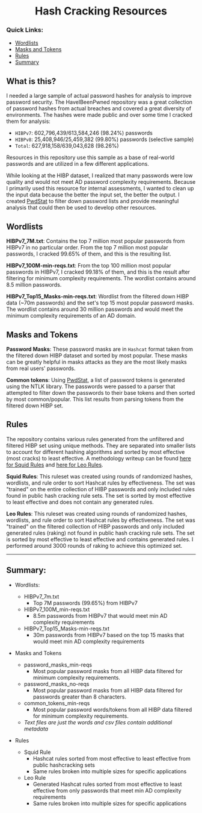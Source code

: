 <h1 align="center">
Hash Cracking Resources
</h1>

### Quick Links:
 - [Wordlists](#wordlists)
 - [Masks and Tokens](#masks-and-tokens)
 - [Rules](#rules)
 - [Summary](#summary)

## What is this?
I needed a large sample of actual password hashes for analysis to improve password security. The HaveIBeenPwned repository was a great collection of password hashes from actual breaches and covered a great diversity of environments. The hashes were made public and over some time I cracked them for analysis:

- `HIBPv7`: 602,796,439/613,584,246 (98.24%) passwords
- `HIBPv8`: 25,408,946/25,459,382 (99.80%) passwords (selective sample) 
- `Total`: 627,918,158/639,043,628 (98.26%)

Resources in this repository use this sample as a base of real-world passwords and are utilized in a few different applications.

While looking at the HIBP dataset, I realized that many passwords were low quality and would not meet AD password complexity requirements. Because I primarily used this resource for internal assessments, I wanted to clean up the input data because the better the input set, the better the output. I created [PwdStat](https://github.com/JakeWnuk/PwdStat) to filter down password lists and provide meaningful analysis that could then be used to develop other resources.

## Wordlists
**HIBPv7_7M.txt**: Contains the top 7 million most popular passwords from HIBPv7 in no particular order. From the top 7 million most popular passwords, I cracked 99.65% of them, and this is the resulting list.

**HIBPv7_100M-min-reqs.txt**: From the top 100 million most popular passwords in HIBPv7, I cracked 99.18% of them, and this is the result after filtering for minimum complexity requirements. The wordlist contains around 8.5 million passwords.

**HIBPv7_Top15_Masks-min-reqs.txt**: Wordlist from the filtered down HIBP data (~70m passwords) and the set's top 15 most popular password masks. The wordlist contains around 30 million passwords and would meet the minimum complexity requirements of an AD domain.

## Masks and Tokens
**Password Masks**: These password masks are in `Hashcat` format taken from the filtered down HIBP dataset and sorted by most popular. These masks can be greatly helpful in masks attacks as they are the most likely masks from real users' passwords.

**Common tokens**: Using [PwdStat](https://github.com/JakeWnuk/PwdStat), a list of password tokens is generated using the NTLK library. The passwords were passed to a parser that attempted to filter down the passwords to their base tokens and then sorted by most common/popular. This list results from parsing tokens from the filtered down HIBP set.

## Rules
The repository contains various rules generated from the unfiltered and filtered HIBP set using unique methods. They are separated into smaller lists to account for different hashing algorithms and sorted by most effective (most cracks) to least effective.
A methodology writeup can be found [here for Squid Rules](https://jakewnuk.com/posts/cracking-half-billion-passwords-custom-rules-wordlists/) and [here for Leo Rules](https://jakewnuk.com/posts/cracking-half-billion-passwords-analysis/).

**Squid Rules**: This ruleset was created using rounds of randomized hashes, wordlists, and rule order to sort Hashcat rules by effectiveness. The set was "trained" on the entire collection of HIBP passwords and only included rules found in public hash cracking rule sets. The set is sorted by most effective to least effective and does not contain any generated rules. 

**Leo Rules**: This ruleset was created using rounds of randomized hashes, wordlists, and rule order to sort Hashcat rules by effectiveness. The set was "trained" on the filtered collection of HIBP passwords and only included generated rules (raking) not found in public hash cracking rule sets. The set is sorted by most effective to least effective and contains generated rules. I performed around 3000 rounds of raking to achieve this optimized set. 

***

## Summary:
- Wordlists:
    - HIBPv7_7m.txt
        - Top 7M passwords (99.65%) from HIBPv7
    - HIBPv7_100M_min-reqs.txt
        - 8.5m passwords from HIBPv7 that would meet min AD complexity requirements
    - HIBPv7_Top15_Masks-min-reqs.txt
        - 30m passwords from HIBPv7 based on the top 15 masks that would meet min AD complexity requirements
- Masks and Tokens
    - password_masks_min-reqs
        - Most popular password masks from all HIBP data filtered for minimum complexity requirements.
    - password_masks_no-reqs
        - Most popular password masks from all HIBP data filtered for passwords greater than 8 characters.
    - common_tokens_min-reqs
        - Most popular password words/tokens from all HIBP data filtered for minimum complexity requirements.
    - *Text files are just the words and csv files contain additional metadata*

- Rules
    - Squid Rule
        - Hashcat rules sorted from most effective to least effective from public hashcracking sets
        - Same rules broken into multiple sizes for specific applications
    - Leo Rule
        - Generated Hashcat rules sorted from most effective to least effective from only passwords that meet min AD complexity requirements
        - Same rules broken into multiple sizes for specific applications
